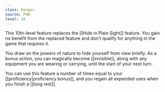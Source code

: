 ```yaml
---
class: Ranger
source: PHB
level: 10
---
```


This 10th-level feature replaces the [[Hide in Plain Sight]] feature. You gain no benefit from the replaced feature and don't qualify for anything in the game that requires it.

You draw on the powers of nature to hide yourself from view briefly. As a bonus action, you can magically become [[invisible]], along with any equipment you are wearing or carrying, until the start of your next turn.

You can use this feature a number of times equal to your [[proficiency|proficiency bonus]], and you regain all expended uses when you finish a [[long rest]].
